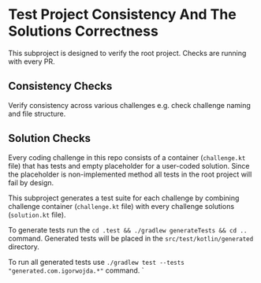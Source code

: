 # Test Project Consistency And The Solutions Correctness

This subproject is designed to verify the root project. Checks are running with every PR.

## Consistency Checks

Verify consistency across various challenges e.g. check challenge naming and file structure.

## Solution Checks

Every coding challenge in this repo consists of a container (`challenge.kt` file) that has tests and
empty placeholder for a user-coded solution. Since the placeholder is non-implemented method
all tests in the root project will fail by design.

This subproject generates a test suite for each challenge by combining challenge container (`challenge.kt` file) with
every challenge solutions (`solution.kt` file).

To generate tests run the `cd .test && ./gradlew generateTests && cd ..` command.
Generated tests will be placed in the `src/test/kotlin/generated` directory.

To run all generated tests use `./gradlew test --tests "generated.com.igorwojda.*"` command.
`





